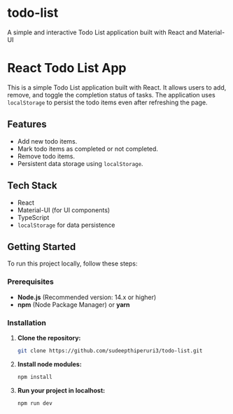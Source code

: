 # todo-list
A simple and interactive Todo List application built with React and Material-UI
# React Todo List App

This is a simple Todo List application built with React. It allows users to add, remove, and toggle the completion status of tasks. The application uses `localStorage` to persist the todo items even after refreshing the page.

## Features

- Add new todo items.
- Mark todo items as completed or not completed.
- Remove todo items.
- Persistent data storage using `localStorage`.

## Tech Stack

- React
- Material-UI (for UI components)
- TypeScript
- `localStorage` for data persistence

## Getting Started

To run this project locally, follow these steps:

### Prerequisites

- **Node.js** (Recommended version: 14.x or higher)
- **npm** (Node Package Manager) or **yarn**

### Installation

1. **Clone the repository:**

   ```bash
   git clone https://github.com/sudeepthiperuri3/todo-list.git

2. **Install node modules:**
   
   ```bash
   npm install

3. **Run your project in localhost:**

    ```bash
    npm run dev
